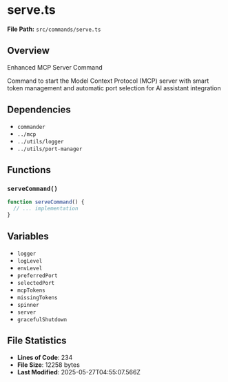 # serve.ts

**File Path:** `src/commands/serve.ts`

## Overview

Enhanced MCP Server Command

Command to start the Model Context Protocol (MCP) server with smart token management
and automatic port selection for AI assistant integration

## Dependencies

- `commander`
- `../mcp`
- `../utils/logger`
- `../utils/port-manager`

## Functions

### `serveCommand()`

```typescript
function serveCommand() {
  // ... implementation
}
```

## Variables

- `logger`
- `logLevel`
- `envLevel`
- `preferredPort`
- `selectedPort`
- `mcpTokens`
- `missingTokens`
- `spinner`
- `server`
- `gracefulShutdown`

## File Statistics

- **Lines of Code**: 234
- **File Size**: 12258 bytes
- **Last Modified**: 2025-05-27T04:55:07.566Z

